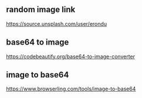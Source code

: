 ## random image link
https://source.unsplash.com/user/erondu

## base64 to image
https://codebeautify.org/base64-to-image-converter

## image to base64
https://www.browserling.com/tools/image-to-base64
